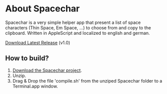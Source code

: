 About Spacechar
===============

Spacechar is a very simple helper app that present a list of space characters (Thin Space, Em Space, …) to choose from and copy to the clipboard. Written in AppleScript and localized to english and german.

[Download Latest Release](https://github.com/superpixel/Spacechar/releases/download/v1.0/Spacechar.zip) (v1.0)

How to build?
-------------

1. [Download the Spacechar project](https://github.com/superpixel/Spacechar/archive/master.zip).
2. Unzip.
3. Drag & Drop the file 'compile.sh' from the unziped Spacechar folder to a Terminal.app window.
